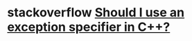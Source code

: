 # stackoverflow [Should I use an exception specifier in C++?](https://stackoverflow.com/questions/88573/should-i-use-an-exception-specifier-in-c)